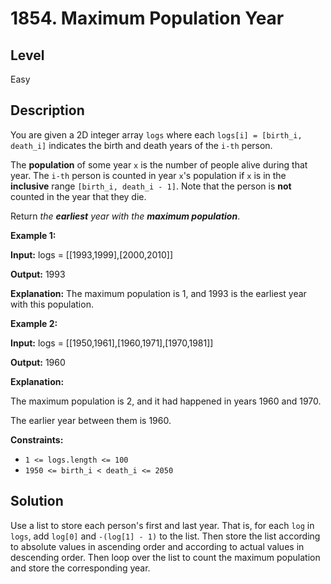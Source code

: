# 1854. Maximum Population Year
## Level
Easy

## Description
You are given a 2D integer array `logs` where each `logs[i] = [birth_i, death_i]` indicates the birth and death years of the `i-th` person.

The **population** of some year `x` is the number of people alive during that year. The `i-th` person is counted in year `x`'s population if `x` is in the **inclusive** range `[birth_i, death_i - 1]`. Note that the person is **not** counted in the year that they die.

Return *the **earliest** year with the **maximum population***.

**Example 1:**

**Input:** logs = [[1993,1999],[2000,2010]]

**Output:** 1993

**Explanation:** The maximum population is 1, and 1993 is the earliest year with this population.

**Example 2:**

**Input:** logs = [[1950,1961],[1960,1971],[1970,1981]]

**Output:** 1960

**Explanation:**

The maximum population is 2, and it had happened in years 1960 and 1970.

The earlier year between them is 1960.

**Constraints:**

* `1 <= logs.length <= 100`
* `1950 <= birth_i < death_i <= 2050`

## Solution
Use a list to store each person's first and last year. That is, for each `log` in `logs`, add `log[0]` and `-(log[1] - 1)` to the list. Then store the list according to absolute values in ascending order and according to actual values in descending order. Then loop over the list to count the maximum population and store the corresponding year.
